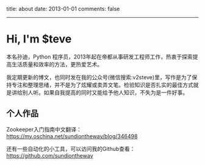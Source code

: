 title: about
date: 2013-01-01
comments: false

---

# Hi, I'm $teve

本名孙迪，Python 程序员，2013年起在帝都从事研发工程师工作，热衷于探索提高生活质量和效率的方法，更热爱艺术。

我定期更新的博文，也同时发在我的公众号(微信搜索:v2steve)里，写作是为了保持专注和整理思绪，并不是为了炫耀或卖弄文笔。检验知识是否扎实的最佳方式就是讲给别人听。如果自我提高的同时又能给予他人知识，不失为是一件好事。

## 个人作品

Zookeeper入门指南中文翻译：<https://my.oschina.net/sundiontheway/blog/346498>

还有一些自动化的小工具，可以访问我的Github查看：<https://github.com/sundiontheway>


